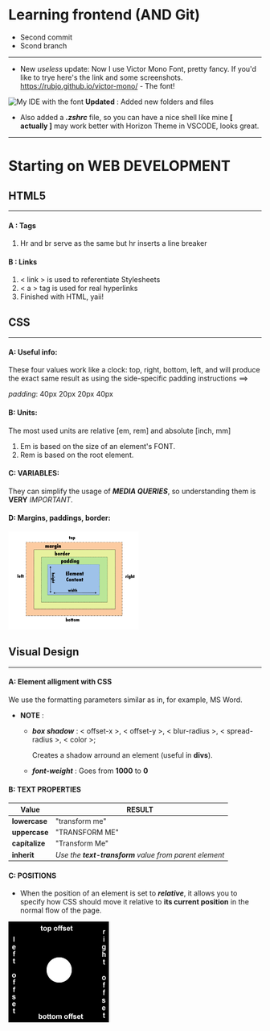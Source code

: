 # Learning frontend (AND Git)
- Second commit
- Scond branch

---
- New *useless* update: Now I use Victor Mono Font, pretty fancy. If you'd like to trye here's the link and some screenshots.
https://rubjo.github.io/victor-mono/ - The font!

![My IDE with the font](/Documents/Images/Screen\Shot\2021-03-29\at\09.01.55.png)
**Updated** : Added new folders and files 
- Also added a ***.zshrc*** file, so you can have a nice shell like mine **[ actually ]** may work better with
Horizon Theme in VSCODE, looks great.

---
# Starting on WEB DEVELOPMENT
## HTML5
---
#### **A : Tags**

1. Hr and br serve as the same but hr inserts a line breaker

#### **B : Links**

1. < link > is used to referentiate Stylesheets
2. < a > tag is used for real hyperlinks
3. Finished with HTML, yaii!

## CSS
---

#### **A: Useful info:**

These four values work like a clock: top, right, bottom, left,
and will produce the exact same result as using the side-specific
padding instructions ==>

*padding*: 40px 20px 20px 40px

#### **B: Units:**
    
The most used units are relative [em, rem] and absolute [inch, mm]
1. Em is based on the size of an element's FONT.
2. Rem is based on the root element.

#### **C: VARIABLES:** 

They can simplify the usage of ***MEDIA QUERIES***, so understanding
them is **VERY** *IMPORTANT*.

#### **D: Margins, paddings, border:**

![The visual explanation](https://github.com/AlvaroAquijeDiaz/WEB_FRE/blob/main/IMG/visualize.png)
    
## Visual Design
---
#### **A: Element alligment with CSS**

We use the formatting parameters similar as in, for example, MS Word.

- **NOTE** : 
    * ***box shadow*** : < offset-x >, < offset-y >, < blur-radius >, < spread-radius >, < color >; 

        Creates a shadow arround an element (useful in **divs**).

    * ***font-weight*** : Goes from **1000** to **0**

#### **B: TEXT PROPERTIES**
| **Value** | **RESULT** |
| ----------- | ----------- |
| **lowercase** | "transform me" |
| **uppercase** | "TRANSFORM ME" |
| **capítalize** | "Transform Me" |
| **inherit** | *Use the **text-transform** value from parent element* |

#### **C: POSITIONS**
+ When the position of an element is set to ***relative***, it allows you to specify how CSS should move it relative to **its current position** in the normal flow of the page.

![The offsets explained](https://github.com/AlvaroAquijeDiaz/WEB_FRE/blob/main/IMG/position.gif)
